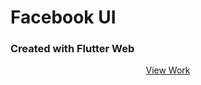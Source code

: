 # Facebook UI 

### Created with Flutter Web

<div align="center">
  <a href="https://linkqubi.web.app">View Work</a>
 </div>
